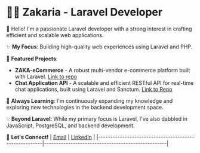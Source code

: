 <!--
# Zakaria - Laravel Developer

## About Me
I'm a Backend Developer specializing in PHP and Laravel. Passionate about building efficient and scalable web applications.

## Skills
- PHP
- Laravel
- JavaScript
- MySQL
- RESTful APIs
- AJAX 
- Jquery
- PostgreSQL

## Projects
- ZAKA-eCommerce - A robust multi-vendor e-commerce platform built with Laravel. [Link to repo](https://github.com/zakigit1/ZAKA-eCommerce)
- [Project 2](https://github.com/zakariadev/project2): Description of project 2.

## Contact
- Email: zakaria@example.com
- LinkedIn: [Your LinkedIn Profile](https://www.linkedin.com/in/zakaria/)
-->

# 👨‍💻 Zakaria - Laravel Developer

👋 Hello! I'm a passionate Laravel developer with a strong interest in crafting efficient and scalable web applications.

✨ **My Focus**: Building high-quality web experiences using Laravel and PHP.

🚀 **Featured Projects**:
- **ZAKA-eCommerce** - A robust multi-vendor e-commerce platform built with Laravel. [Link to repo](https://github.com/zakigit1/ZAKA-eCommerce)
- **Chat Application API** - A scalable and efficient RESTful API for real-time chat applications, built using Laravel and Sanctum. [Link to Repo](https://github.com/zakigit1/Chat-App-Laravel-API) 

🌱 **Always Learning**: I'm continuously expanding my knowledge and exploring new technologies in the backend development space.

💡 **Beyond Laravel**: While my primary focus is Laravel, I've also dabbled in JavaScript, PostgreSQL, and backend development.
<!-- 💫 **Portfolio**: Check out my [Portfolio](#). -->

🤝 **Let's Connect!** 
| [Email](mailto:mohammedilyeszakaria.bousbaa@gmail.com) | [LinkedIn](https://www.linkedin.com/in/mohammedb1/) |
|-------------------------------------------------------|---------------------------------------------------|


